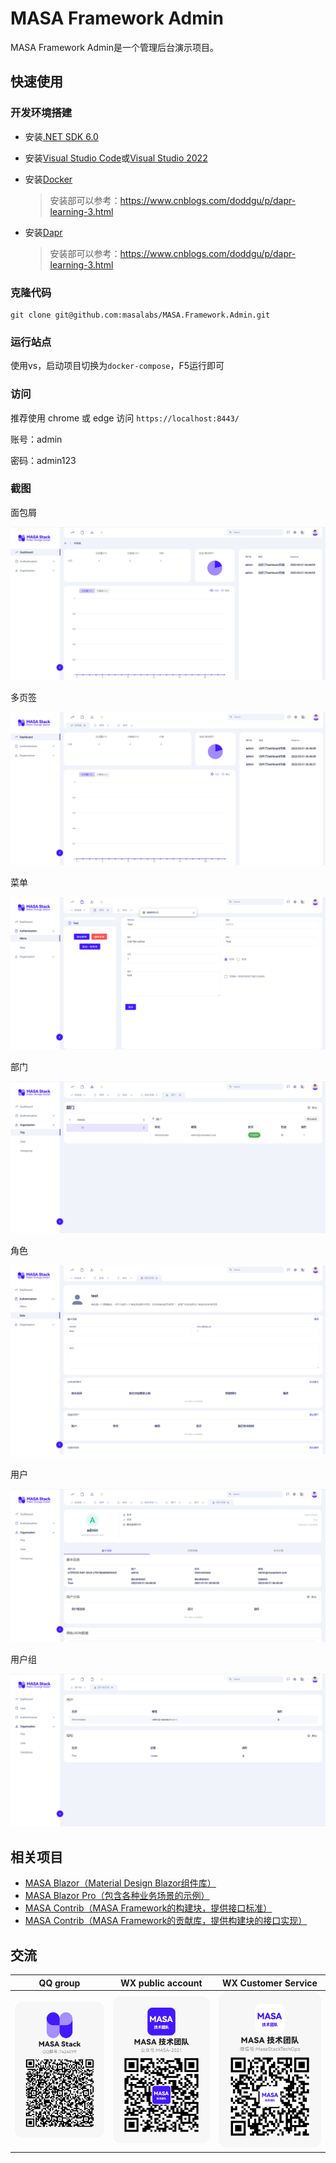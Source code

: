 # MASA Framework Admin

MASA Framework Admin是一个管理后台演示项目。



## 快速使用

### 开发环境搭建

* 安装[.NET SDK 6.0](https://dotnet.microsoft.com/download/dotnet/6.0)
- 安装[Visual Studio Code](https://code.visualstudio.com/Download/)或[Visual Studio 2022](https://docs.microsoft.com/en-us/visualstudio/releases/2022/release-notes)

* 安装[Docker](https://www.docker.com/products/docker-desktop)

  > 安装部可以参考：https://www.cnblogs.com/doddgu/p/dapr-learning-3.html

* 安装[Dapr](https://docs.dapr.io/getting-started/install-dapr-cli/)

  > 安装部可以参考：https://www.cnblogs.com/doddgu/p/dapr-learning-3.html



### 克隆代码

```shell
git clone git@github.com:masalabs/MASA.Framework.Admin.git
```



### 运行站点

使用vs，启动项目切换为`docker-compose`，F5运行即可



### 访问

推荐使用 chrome 或 edge 访问 `https://localhost:8443/`

账号：admin

密码：admin123



### 截图

面包屑

![breadcrum](imgs/screenshot/breadcrum.png)

多页签

![pagetabs](imgs/screenshot/pagetabs.png)

菜单

![menu](imgs/screenshot/menu.png)

部门

![org](imgs/screenshot/org.png)



角色

![role](imgs/screenshot/role.png)

用户

![user](imgs/screenshot/user.png)

用户组

![usergroup](imgs/screenshot/usergroup.png)



## 相关项目

- [MASA Blazor（Material Design Blazor组件库）](https://github.com/BlazorComponent/MASA.Blazor)
- [MASA Blazor Pro（包含各种业务场景的示例）](https://github.com/BlazorComponent/Masa.Blazor.Pro)
- [MASA Contrib（MASA Framework的构建块，提供接口标准）](https://github.com/masastack/MASA.Contrib)
- [MASA Contrib（MASA Framework的贡献库，提供构建块的接口实现）](https://github.com/masastack/MASA.Contrib)



## 交流

| QQ group                                         | WX public account                                            | WX Customer Service                                          |
| ------------------------------------------------ | ------------------------------------------------------------ | ------------------------------------------------------------ |
| ![masa.blazor-qq](imgs/masa.blazor-qq-group.png) | ![masa.blazor-weixin](imgs/masa.blazor-wechat-public-account.png) | ![masa.blazor-weixin](imgs/masa.blazor-wechat-customer-service.png) |
